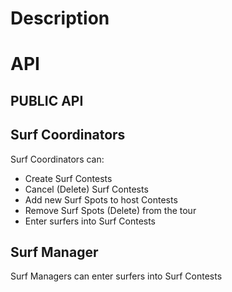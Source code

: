 # Description

# API

## PUBLIC API

## Surf Coordinators

Surf Coordinators can:

- Create Surf Contests
- Cancel (Delete) Surf Contests
- Add new Surf Spots to host Contests
- Remove Surf Spots (Delete) from the tour
- Enter surfers into Surf Contests

## Surf Manager

Surf Managers can enter surfers into Surf Contests
